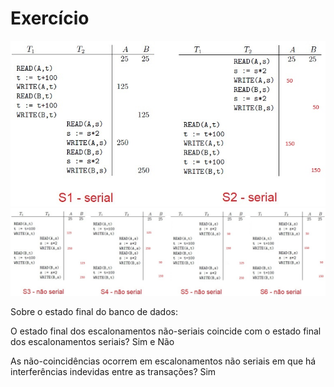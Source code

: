 # Exercício
![](https://github.com/ViniciosB/sgbd-2023-2-bcc/blob/main/midia/arquivo-71.jpg)
![](https://github.com/ViniciosB/sgbd-2023-2-bcc/blob/main/midia/arquivo-72.jpg)

Sobre o estado final do banco de dados:

O estado final dos escalonamentos não-seriais coincide com o estado final dos escalonamentos seriais? Sim e Não



As não-coincidências ocorrem em escalonamentos não seriais em que há interferências indevidas entre as transações? Sim
